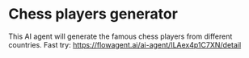 # Chess players generator
This AI agent will generate the famous chess players from different countries.
Fast try: https://flowagent.ai/ai-agent/ILAex4p1C7XN/detail
